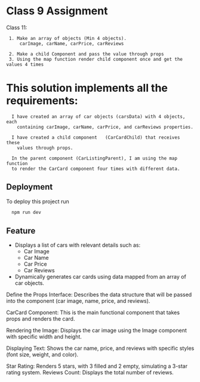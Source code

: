 
# Class 9 Assignment

  Class 11:

     1. Make an array of objects (Min 4 objects).
         carImage, carName, carPrice, carReviews
 
     2. Make a child Component and pass the value through props
     3. Using the map function render child component once and get the values 4 times

# This solution implements all the requirements:
        
      I have created an array of car objects (carsData) with 4 objects, each
        containing carImage, carName, carPrice, and carReviews properties.
        
      I have created a child component   (CarCardChild) that receives these
        values through props.
        
      In the parent component (CarListingParent), I am using the map function
      to render the CarCard component four times with different data.


## Deployment

To deploy this project run

```bash
  npm run dev
```


## Feature

- Displays a list of cars with relevant details such as:
  - Car Image
  - Car Name
  - Car Price
  - Car Reviews
- Dynamically generates car cards using data mapped from an array of car objects.

Define the Props Interface: 
Describes the data structure that will be passed into the component (car image, name, price, and reviews).

CarCard Component: 
This is the main functional component that takes props and renders the card.

Rendering the Image: 
Displays the car image using the Image component with specific width and height.

Displaying Text: 
Shows the car name, price, and reviews with specific styles (font size, weight, and color).

Star Rating: Renders 5 stars, with 3 filled and 2 empty, simulating a 3-star rating system.
Reviews Count: Displays the total number of reviews.


